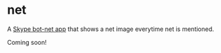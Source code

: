 # net
A [Skype bot-net app](http://www.skype.com/en/developer/) that shows a net image everytime net is mentioned.

Coming soon!
